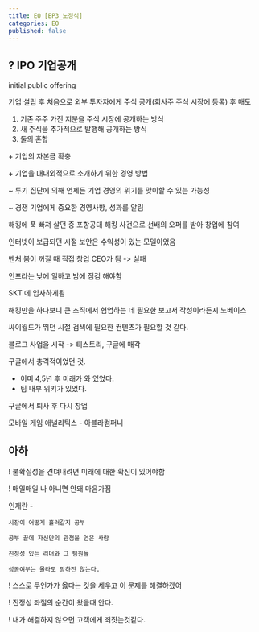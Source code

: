 ```yaml
---
title: EO [EP3_노정석]
categories: EO
published: false
---
```


## ? IPO 기업공개

initial public offering

기업 설립 후 처음으로 외부 투자자에게 주식 공개(회사주 주식 시장에 등록) 후 매도

1. 기존 주주 가진 지분을 주식 시장에 공개하는 방식
2. 새 주식을 추가적으로 발행해 공개하는 방식
3. 둘의 혼합

\+ 기업의 자본금 확충

\+ 기업을 대내외적으로 소개하기 위한 경영 방법

~ 투기 집단에 의해 언제든 기업 경영의 위기를 맞이할 수 있는 가능성

~ 경쟁 기업에게 중요한 경영사항, 성과를 알림



해킹에 푹 빠져 살던 중 포항공대 해킹 사건으로 선배의 오퍼를 받아 창업에 참여

인터넷이 보급되던 시절 보안은 수익성이 있는 모델이었음

벤처 붐이 꺼질 때 직접 창업 CEO가 됨 -> 실패

인프라는 낮에 일하고 밤에 점검 해야함

SKT 에 입사하게됨 

해킹만을 하다보니 큰 조직에서 협업하는 데 필요한 보고서 작성이라든지 노베이스

싸이월드가 뛰던 시절 검색에 필요한 컨텐츠가 필요할 것 같다.

블로그 사업을 시작 -> 티스토리, 구글에 매각

구글에서 충격적이었던 것.

- 이미 4,5년 후 미래가 와 있었다.
- 팀 내부 위키가 있었다.

구글에서 퇴사 후 다시 창업

모바일 게임 애널리틱스 - 아블라컴퍼니



## 아하

! 불확실성을 견뎌내려면 미래에 대한 확신이 있어야함

! 매일매일 나 아니면 안돼 마음가짐

인재란 -

```
시장이 어떻게 흘러갈지 공부

공부 끝에 자신만의 관점을 얻은 사람

진정성 있는 리더와 그 팀원들

성공여부는 몰라도 망하진 않는다.
```

! 스스로 무언가가 옳다는 것을 세우고 이 문제를 해결하겠어

! 진정성 좌절의 순간이 왔을때 안다. 

! 내가 해결하지 않으면 고객에게 죄짓는것같다.